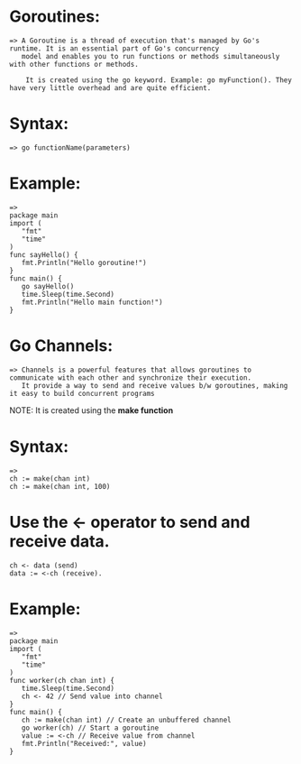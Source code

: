 # Goroutines:
    => A Goroutine is a thread of execution that's managed by Go's runtime. It is an essential part of Go's concurrency
       model and enables you to run functions or methods simultaneously with other functions or methods.

        It is created using the go keyword. Example: go myFunction(). They have very little overhead and are quite efficient.


# Syntax:
    => go functionName(parameters)

# Example: 
    =>
    package main
    import (
       "fmt"
       "time"
    )
    func sayHello() {
       fmt.Println("Hello goroutine!")
    }
    func main() {
       go sayHello() 
       time.Sleep(time.Second) 
       fmt.Println("Hello main function!")
    }


# Go Channels:
    => Channels is a powerful features that allows goroutines to communicate with each other and synchronize their execution.
       It provide a way to send and receive values b/w goroutines, making it easy to build concurrent programs

NOTE: It is created using the **make function**


# Syntax:
    =>
    ch := make(chan int)
    ch := make(chan int, 100)
# Use the <- operator to send and receive data.
    ch <- data (send) 
    data := <-ch (receive).


# Example:
    =>
    package main
    import (
       "fmt"
       "time"
    )
    func worker(ch chan int) {
       time.Sleep(time.Second)
       ch <- 42 // Send value into channel
    }
    func main() {
       ch := make(chan int) // Create an unbuffered channel
       go worker(ch) // Start a goroutine
       value := <-ch // Receive value from channel
       fmt.Println("Received:", value)
    }
#
